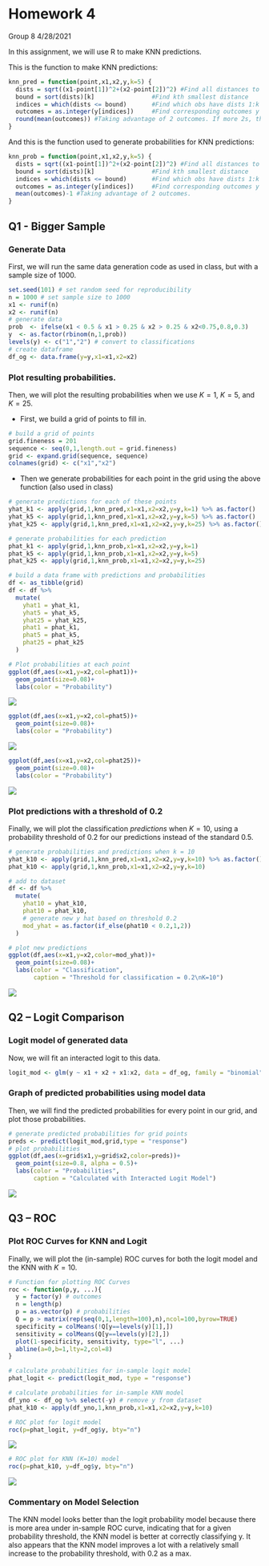 Homework 4
================
Group 8
4/28/2021

In this assignment, we will use R to make KNN predictions.

This is the function to make KNN predictions:

``` r
knn_pred = function(point,x1,x2,y,k=5) {
  dists = sqrt((x1-point[1])^2+(x2-point[2])^2) #Find all distances to current obs
  bound = sort(dists)[k]                #Find kth smallest distance
  indices = which(dists <= bound)       #Find which obs have dists 1:k
  outcomes = as.integer(y[indices])     #Find corresponding outcomes y
  round(mean(outcomes)) #Taking advantage of 2 outcomes. If more 2s, this gives 2, if more 1s this gives 1.
}
```

And this is the function used to generate probabilities for KNN
predictions:

``` r
knn_prob = function(point,x1,x2,y,k=5) {
  dists = sqrt((x1-point[1])^2+(x2-point[2])^2) #Find all distances to current obs
  bound = sort(dists)[k]                #Find kth smallest distance
  indices = which(dists <= bound)       #Find which obs have dists 1:k
  outcomes = as.integer(y[indices])     #Find corresponding outcomes y
  mean(outcomes)-1 #Taking advantage of 2 outcomes.
}
```

## Q1 - Bigger Sample

### Generate Data

First, we will run the same data generation code as used in class, but
with a sample size of 1000.

``` r
set.seed(101) # set random seed for reproducibility
n = 1000 # set sample size to 1000
x1 <- runif(n)
x2 <- runif(n)
# generate data
prob  <- ifelse(x1 < 0.5 & x1 > 0.25 & x2 > 0.25 & x2<0.75,0.8,0.3)
y  <- as.factor(rbinom(n,1,prob))
levels(y) <- c("1","2") # convert to classifications
# create dataframe
df_og <- data.frame(y=y,x1=x1,x2=x2)
```

### Plot resulting probabilities.

Then, we will plot the resulting probabilities when we use *K* = 1,
*K* = 5, and *K* = 25.

-   First, we build a grid of points to fill in.

``` r
# build a grid of points 
grid.fineness = 201
sequence <- seq(0,1,length.out = grid.fineness)
grid <- expand.grid(sequence, sequence)
colnames(grid) <- c("x1","x2")
```

-   Then we generate probabilities for each point in the grid using the
    above function (also used in class)

``` r
# generate predictions for each of these points 
yhat_k1 <- apply(grid,1,knn_pred,x1=x1,x2=x2,y=y,k=1) %>% as.factor()
yhat_k5 <- apply(grid,1,knn_pred,x1=x1,x2=x2,y=y,k=5) %>% as.factor()
yhat_k25 <- apply(grid,1,knn_pred,x1=x1,x2=x2,y=y,k=25) %>% as.factor()

# generate probabilities for each prediction
phat_k1 <- apply(grid,1,knn_prob,x1=x1,x2=x2,y=y,k=1)
phat_k5 <- apply(grid,1,knn_prob,x1=x1,x2=x2,y=y,k=5)
phat_k25 <- apply(grid,1,knn_prob,x1=x1,x2=x2,y=y,k=25)

# build a data frame with predictions and probabilities 
df <- as_tibble(grid)
df <- df %>%
  mutate(
    yhat1 = yhat_k1,
    yhat5 = yhat_k5,
    yhat25 = yhat_k25,
    phat1 = phat_k1,
    phat5 = phat_k5,
    phat25 = phat_k25
  )
```

``` r
# Plot probabilities at each point
ggplot(df,aes(x=x1,y=x2,col=phat1))+
  geom_point(size=0.08)+
  labs(color = "Probability")
```

![](HW4-Marrero_files/figure-gfm/unnamed-chunk-6-1.png)<!-- -->

``` r
ggplot(df,aes(x=x1,y=x2,col=phat5))+
  geom_point(size=0.08)+
  labs(color = "Probability")
```

![](HW4-Marrero_files/figure-gfm/unnamed-chunk-6-2.png)<!-- -->

``` r
ggplot(df,aes(x=x1,y=x2,col=phat25))+
  geom_point(size=0.08)+
  labs(color = "Probability")
```

![](HW4-Marrero_files/figure-gfm/unnamed-chunk-6-3.png)<!-- -->

### Plot predictions with a threshold of 0.2

Finally, we will plot the classification *predictions* when *K* = 10,
using a probability threshold of 0.2 for our predictions instead of the
standard 0.5.

``` r
# generate probabilities and predictions when k = 10 
yhat_k10 <- apply(grid,1,knn_pred,x1=x1,x2=x2,y=y,k=10) %>% as.factor()
phat_k10 <- apply(grid,1,knn_prob,x1=x1,x2=x2,y=y,k=10)

# add to dataset
df <- df %>%
  mutate(
    yhat10 = yhat_k10,
    phat10 = phat_k10,
    # generate new y hat based on threshold 0.2  
    mod_yhat = as.factor(if_else(phat10 < 0.2,1,2))
  )
```

``` r
# plot new predictions
ggplot(df,aes(x=x1,y=x2,color=mod_yhat))+
  geom_point(size=0.08)+
  labs(color = "Classification", 
       caption = "Threshold for classification = 0.2\nK=10")
```

![](HW4-Marrero_files/figure-gfm/unnamed-chunk-8-1.png)<!-- -->

## Q2 – Logit Comparison

### Logit model of generated data

Now, we will fit an interacted logit to this data.

``` r
logit_mod <- glm(y ~ x1 + x2 + x1:x2, data = df_og, family = "binomial")
```

### Graph of predicted probabilities using model data

Then, we will find the predicted probabilities for every point in our
grid, and plot those probabilities.

``` r
# generate predicted probabilities for grid points
preds <- predict(logit_mod,grid,type = "response")
# plot probabilities 
ggplot(df,aes(x=grid$x1,y=grid$x2,color=preds))+
  geom_point(size=0.8, alpha = 0.5)+
  labs(color = "Probabilities", 
       caption = "Calculated with Interacted Logit Model")
```

![](HW4-Marrero_files/figure-gfm/unnamed-chunk-10-1.png)<!-- -->

## Q3 – ROC

### Plot ROC Curves for KNN and Logit

Finally, we will plot the (in-sample) ROC curves for both the logit
model and the KNN with *K* = 10.

``` r
# Function for plotting ROC Curves
roc <- function(p,y, ...){
  y = factor(y) # outcomes
  n = length(p)
  p = as.vector(p) # probabilities
  Q = p > matrix(rep(seq(0,1,length=100),n),ncol=100,byrow=TRUE)
  specificity = colMeans(!Q[y==levels(y)[1],])
  sensitivity = colMeans(Q[y==levels(y)[2],])
  plot(1-specificity, sensitivity, type="l", ...)
  abline(a=0,b=1,lty=2,col=8)
}
```

``` r
# calculate probabilities for in-sample logit model
phat_logit <- predict(logit_mod, type = "response")

# calculate probabilities for in-sample KNN model
df_yno <- df_og %>% select(-y) # remove y from dataset
phat_k10 <- apply(df_yno,1,knn_prob,x1=x1,x2=x2,y=y,k=10)

# ROC plot for logit model 
roc(p=phat_logit, y=df_og$y, bty="n")
```

![](HW4-Marrero_files/figure-gfm/unnamed-chunk-12-1.png)<!-- -->

``` r
# ROC plot for KNN (K=10) model 
roc(p=phat_k10, y=df_og$y, bty="n")
```

![](HW4-Marrero_files/figure-gfm/unnamed-chunk-12-2.png)<!-- -->

### Commentary on Model Selection

The KNN model looks better than the logit probability model because
there is more area under in-sample ROC curve, indicating that for a
given probability threshold, the KNN model is better at correctly
classifying y. It also appears that the KNN model improves a lot with a
relatively small increase to the probability threshold, with 0.2 as a
max.
